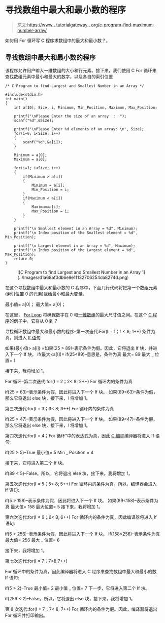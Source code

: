 # 寻找数组中最大和最小数的程序

> 原文:[https://www . tutorialgateway . org/c-program-find-maximum-number-array/](https://www.tutorialgateway.org/c-program-find-largest-smallest-number-array/)

如何用 For 循环写 C 程序求数组中的最大和最小数？。

## 寻找数组中最大和最小数的程序

该程序允许用户输入一维数组的大小和行元素。接下来，我们使用 C For 循环来查找数组元素中最小和最大的数字，以及各自的索引位置

```
/* C Program to find Largest and Smallest Number in an Array */

#include<stdio.h>
int main()
{
	int a[10], Size, i, Minimum, Min_Position, Maximum, Max_Position;

	printf("\nPlease Enter the size of an array  :  ");
	scanf("%d",&Size);

	printf("\nPlease Enter %d elements of an array: \n", Size);
	for(i=0; i<Size; i++)
	{
		scanf("%d",&a[i]);
	}   

  	Minimum = a[0];
  	Maximum = a[0];

	for(i=1; i<Size; i++)
   	{
    	if(Minimum > a[i])
     	{
       		Minimum = a[i];
       		Min_Position = i;
	 	}
	   	if(Maximum < a[i])
     	{
       		Maximum=a[i];
       		Max_Position = i;
     	}    
   	}

  	printf("\n Smallest element in an Array = %d", Minimum);
  	printf("\n Index position of the Smallest element = %d", Min_Position);

  	printf("\n Largest element in an Array = %d", Maximum);
  	printf("\n Index position of the Largest element = %d", Max_Position);
  	return 0;
}
```

<figure class="wp-block-image">![C Program to find Largest and Smallest Number in an Array 1](../Images/d1a68af3db6e9e11132706254da8274d.png)</figure>

在这个寻找数组中最大和最小数的 C 程序中，下面几行代码将把第一个数组元素(索引位置 0 的元素)赋给最小和最大变量。

最小值= a[0]；
最大值= a[0]；

在这里， [For Loop](https://www.tutorialgateway.org/for-loop-in-c-programming/) 将确保数字在 0 和[一维数组](https://www.tutorialgateway.org/array-in-c/)的最大尺寸值之间。在这个 [C 程序](https://www.tutorialgateway.org/c-programming-examples/)的例子中，它将从 0 到 7

寻找循环数组中最大和最小数的程序–第一次迭代:For(I = 1；1 < 8; 1++)
条件为真，则进入 [If 语句](https://www.tutorialgateway.org/if-statement-in-c/)

如果(最小值> a[i]) =如果(25 > 89)–表示条件为假。因此，它将退出 If 块，并进入下一个 If 块。
if(最大<a[I])= if(25<89)–意思是，条件为真
最大= 89
最大 _ 位置= 1

接下来，我将增加 1。

For 循环–第二次迭代:for(I = 2；2< 8; 2++)
For 循环内的条件为真

if(25 > 63)–表示条件为假，因此将进入下一个 If 块。
如果(89<63)–条件为假，那么它将退出 else 块，接下来，I 将增加 1。

第三次迭代:for(I = 3；3< 8; 3++)
For 循环内的条件为真

if(25 > 47)–表示条件为假，因此将进入下一个 If 块。
如果(89<47)–条件为假，那么它将退出 else 块，接下来，I 将增加 1。

第四次迭代:for(I = 4；For 循环”中的表达式为真，因此 [C 编程](https://www.tutorialgateway.org/c-programming/)编译器将进入 If 语句:

if(25 > 5)–True
最小值= 5
Min _ Position = 4

接下来，它将进入第二个 If 块。

if(89 < 5)–False。所以，它将退出 else 块，接下来，我将增加 1。

第五次迭代:for(I = 5；5< 8; 5++)
For 循环内的条件为真。所以，编译器会进入 If 语句:

if(5 > 158)–表示条件为假，因此将进入下一个 If 块。
如果(89<158)–表示条件为真
最大值= 158
最大位置= 5
接下来，我将增加 1。

第六次迭代:for(I = 6；6< 8; 6++)
For 循环内的条件为真，因此编译器将进入 If 语句:

if(5 > 256)–表示条件为假，因此将进入下一个 If 块。
if(158<256)–表示条件为真
最大值= 256
最大 _ 位置= 6

接下来，我将增加 1。

第七次迭代:for(I = 7；7<8;7++)

For 循环中的条件为真，因此编译器将进入 C 程序来查找数组中最大和最小的数 If 语句:

if(5 > 2)–True
最小值= 2
最小值 _ 位置= 7
下一步，它将进入第二个 If 块。

if(256 < 2)–False。所以，它将退出 else 块，接下来，我将增加 1。

第 8 次迭代:for(I = 7；7< 8; 7++)
For 循环内的条件为假。因此，编译器将退出 For 循环并打印输出。
